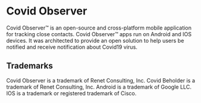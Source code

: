 Covid Observer
==============

Covid Observer&trade; is an open-source and cross-platform mobile application for tracking close contacts.
Covid Observer&trade; apps run on Android and IOS devices. It was architected to provide an open solution to help users be notified and receive notification about Covid19 virus.


## Trademarks
Covid Observer is a trademark of Renet Consulting, Inc.
Covid Beholder is a trademark of Renet Consulting, Inc.
Android is a trademark of Google LLC.
IOS is a trademark or registered trademark of Cisco.
